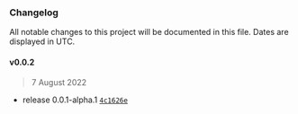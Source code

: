 ### Changelog

All notable changes to this project will be documented in this file. Dates are displayed in UTC.

#### v0.0.2

> 7 August 2022

- release 0.0.1-alpha.1 [`4c1626e`](https://github.com/fireblocks/fireblocks-web3-provider/commit/4c1626e91f7ad8db9c3882faeed673fb5b52fa10)
